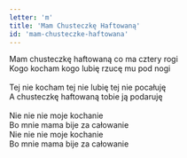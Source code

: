 ```yaml
---
letter: 'm'
title: 'Mam Chusteczkę Haftowaną'
id: 'mam-chusteczke-haftowana'
---
```


Mam chusteczkę haftowaną co ma cztery rogi<br/>
Kogo kocham kogo lubię rzucę mu pod nogi<br/>
<br/>
Tej nie kocham tej nie lubię tej nie pocałuję<br/>
A chusteczkę haftowaną tobie ją podaruję<br/>
<br/>
Nie nie nie moje kochanie<br/>
Bo mnie mama bije za całowanie<br/>
Nie nie nie moje kochanie<br/>
Bo mnie mama bije za całowanie